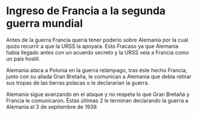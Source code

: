 # Ingreso de Francia a la segunda guerra mundial

Antes de la guerra Francia queria tener poderío sobre Alemania por la cual quizo recurrir a que la URSS la apoyara. Esto Fracaso ya que Alemania habia llegado antes con un acuerdo secreto y la URSS veía a Francia como un país hostil.

Alemania ataca a Polonia en la guerra relámpago, tras éste hecho Francia, junto con su aliada Gran Bretaña, le comunican a Alemania que debía retirar sus tropas de las tierras polacas o le declararian la guerra.

Alemania sigue avanzando en el ataque y no respeta lo que Gran Bretaña y Francia le comunicaron. Éstas últimas 2 le terminan declarando la guerra a Alemania el 3 de septiembre de 1939.
